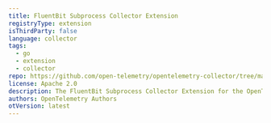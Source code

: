 ```yaml
---
title: FluentBit Subprocess Collector Extension
registryType: extension
isThirdParty: false
language: collector
tags:
  - go
  - extension
  - collector
repo: https://github.com/open-telemetry/opentelemetry-collector/tree/main/extension/fluentbitextension
license: Apache 2.0
description: The FluentBit Subprocess Collector Extension for the OpenTelemetry Collector facilitates running a FluentBit subprocess of the collector.
authors: OpenTelemetry Authors
otVersion: latest
---
```

